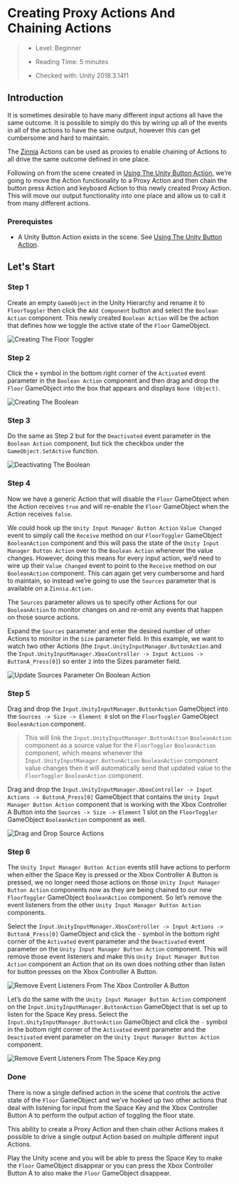# Creating Proxy Actions And Chaining Actions

> * Level: Beginner
>
> * Reading Time: 5 minutes
>
> * Checked with: Unity 2018.3.14f1

## Introduction

It is sometimes desirable to have many different input actions all have the same outcome. It is possible to simply do this by wiring up all of the events in all of the actions to have the same output, however this can get cumbersome and hard to maintain.

The [Zinnia] Actions can be used as proxies to enable chaining of Actions to all drive the same outcome defined in one place.

Following on from the scene created in [Using The Unity Button Action], we’re going to move the Action functionality to a Proxy Action and then chain the button press Action and keyboard Action to this newly created Proxy Action. This will move our output functionality into one place and allow us to call it from many different actions.

### Prerequistes 

* A Unity Button Action exists in the scene. See [Using The Unity Button Action].

## Let's Start

### Step 1

Create an empty `GameObject` in the Unity Hierarchy and rename it to `FloorToggler` then click the `Add Component` button and select the `Boolean Action` component.
This newly created `Boolean Action` will be the action that defines how we toggle the active state of the `Floor` GameObject.

![Creating The Floor Toggler](assets/images/CreatingTheFloorToggler.png)

### Step 2

Click the `+` symbol in the bottom right corner of the `Activated` event parameter in the `Boolean Action` component and then drag and drop the `Floor` GameObject into the box that appears and displays `None (Object)`.

![Creating The Boolean](assets/images/CreatingTheBoolean.png)

### Step 3

Do the same as Step 2 but for the `Deactivated` event parameter in the `Boolean Action` component, but tick the checkbox under the `GameObject.SetActive` function.

![Deactivating The Boolean](assets/images/DeactivatingTheBoolean.png)

### Step 4

Now we have a generic Action that will disable the `Floor` GameObject when the Action receives `true` and will re-enable the `Floor` GameObject when the Action receives `false`.

We could hook up the `Unity Input Manager Button Action` `Value Changed` event to simply call the `Receive` method on our `FloorToggler` GameObject `BooleanAction` component and this will pass the state of the `Unity Input Manager Button Action` over to the `Boolean Action` whenever the value changes. However, doing this means for every input action, we’d need to wire up their `Value Changed` event to point to the `Receive` method on our `BooleanAction` component. This can again get very cumbersome and hard to maintain, so instead we’re going to use the `Sources` parameter that is available on a `Zinnia.Action.`

The `Sources` parameter allows us to specify other Actions for our `BooleanAction` to monitor changes on and re-emit any events that happen on those source actions.

Expand the `Sources` parameter and enter the desired number of other Actions to monitor in the `Size` parameter field. In this example, we want to watch two other Actions (the `Input.UnityInputManager.ButtonAction` and the `Input.UnityInputManager.XboxController -> Input Actions -> ButtonA_Press[0]`) so enter `2` into the Sizes parameter field.

![Update Sources Parameter On Boolean Action](assets/images/UpdateSourcesParameterOnBooleanAction.png)

### Step 5 

Drag and drop the `Input.UnityInputManager.ButtonAction` GameObject into the `Sources -> Size -> Element 0` slot on the `FloorToggler` GameObject `BooleanAction` component.

> This will link the `Input.UnityInputManager.ButtonAction` `BooleanAction` component as a source value for the `FloorToggler` `BooleanAction` component, which means whenever the `Input.UnityInputManager.ButtonAction` `BooleanAction` component value changes then it will automatically send that updated value to the `FloorToggler` `BooleanAction` component.

Drag and drop the `Input.UnityInputManager.XboxController -> Input Actions -> ButtonA_Press[0]` GameObject that contains the `Unity Input Manager Button Action` component that is working with the Xbox Controller A Button into the `Sources -> Size -> Element` 1 slot on the `FloorToggler` GameObject `BooleanAction` component as well.

![Drag and Drop Source Actions](assets/images/DragAndDropSourceActions.png)

### Step 6 

The `Unity Input Manager Button Action` events still have actions to perform when either the Space Key is pressed or the Xbox Controller A Button is pressed, we no longer need those actions on those `Unity Input Manager Button Action` components now as they are being chained to our new `FloorToggler` GameObject `BooleanAction` component. So let’s remove the event listeners from the other `Unity Input Manager Button Action` components.

Select the `Input.UnityInputManager.XboxController -> Input Actions -> ButtonA_Press[0]` GameObject and click the `-` symbol in the bottom right corner of the `Activated` event parameter and the `Deactivated` event parameter on the `Unity Input Manager Button Action` component. This will remove those event listeners and make this `Unity Input Manager Button Action` component an Action that on its own does nothing other than listen for button presses on the Xbox Controller A Button.

![Remove Event Listeners From The Xbox Controller A Button](assets/images/RemoveEventListenersFromTheXboxControllerAButton.png)

Let’s do the same with the `Unity Input Manager Button Action` component on the `Input.UnityInputManager.ButtonAction` GameObject that is set up to listen for the Space Key press. Select the `Input.UnityInputManager.ButtonAction` GameObject and click the `-` symbol in the bottom right corner of the `Activated` event parameter and the `Deactivated` event parameter on the `Unity Input Manager Button Action` component.

![Remove Event Listeners From The Space Key.png](assets/images/RemoveEventListenersFromTheSpaceKey.png)

### Done

There is now a single defined action in the scene that controls the active state of the `Floor` GameObject and we’ve hooked up two other actions that deal with listening for input from the Space Key and the Xbox Controller Button A to perform the output action of toggling the floor state.

This ability to create a Proxy Action and then chain other Actions makes it possible to drive a single output Action based on multiple different input Actions.

Play the Unity scene and you will be able to press the Space Key to make the `Floor` GameObject disappear or you can press the Xbox Controller Button A to also make the `Floor` GameObject disappear.

[Zinnia]: https://github.com/ExtendRealityLtd/Zinnia.Unity
[Using The Unity Button Action]: ../UsingTheUnityButtonAction/README.md
